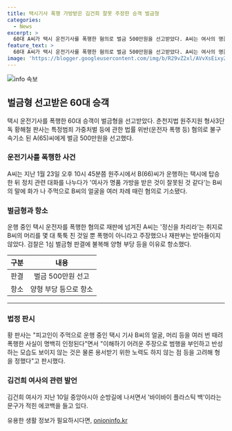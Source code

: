 ```yaml
---
title: 택시기사 폭행 가방받은 김건희 잘못 주장한 승객 벌금형
categories:
  - News
excerpt: >
  60대 A씨가 택시 운전기사를 폭행한 혐의로 벌금 500만원을 선고받았다. A씨는 여사의 명품가방 발언에 화를 내며 운전기사를 여러 차례 폭행한 것으로 밝혀졌다. 재판부는 A씨의 주장을 받아들이지 않고 폭행 사실이 명백하며 반성하는 모습도 보이지 않는다고 판시했다. 이에 검찰은 불복하여 항소했다. 사건은 김건희 여사의 명품가방 발언과 관련이 있다.
feature_text: >
  60대 A씨가 택시 운전기사를 폭행한 혐의로 벌금 500만원을 선고받았다. A씨는 여사의 명품가방 발언에 화를 내며 운전기사를 여러 차례 폭행한 것으로 밝혀졌다. 재판부는 A씨의 주장을 받아들이지 않고 폭행 사실이 명백하며 반성하는 모습도 보이지 않는다고 판시했다. 이에 검찰은 불복하여 항소했다. 사건은 김건희 여사의 명품가방 발언과 관련이 있다.
image: 'https://blogger.googleusercontent.com/img/b/R29vZ2xl/AVvXsEixyZcFfHzMRdzZMjFBmAUKJYCLCGyLL1o632UiGVXcaFdKo_bkvkuCioo0uUKlGfBVcT3P84aROyZIXSBEx3Aw5nCQ3pTgDom1WDC4m8eifvWiAmWEEVb4x6G_l8C0QH225ldMjyaFvpxGEBGNO37VmDTDMHGhJPq73UglMfDca1-0aw/s1600/blogspot.png'
---
```


<p><img src="https://blogger.googleusercontent.com/img/b/R29vZ2xl/AVvXsEixyZcFfHzMRdzZMjFBmAUKJYCLCGyLL1o632UiGVXcaFdKo_bkvkuCioo0uUKlGfBVcT3P84aROyZIXSBEx3Aw5nCQ3pTgDom1WDC4m8eifvWiAmWEEVb4x6G_l8C0QH225ldMjyaFvpxGEBGNO37VmDTDMHGhJPq73UglMfDca1-0aw/s1600/blogspot.png" alt="info 속보" /></p>

<h2 data-ke-size="size26">벌금형 선고받은 60대 승객</h2>

<p data-ke-size="size16">택시 운전기사를 폭행한 60대 승객이 벌금형을 선고받았다. 춘천지법 원주지원 형사3단독 황해철 판사는 특정범죄 가중처벌 등에 관한 법률 위반(운전자 폭행 등) 혐의로 불구속기소 된 A(65)씨에게 벌금 500만원을 선고했다.</p>

<h3><b>운전기사를 폭행한 사건</b></h3>

<p data-ke-size="size16">A씨는 지난 1월 23일 오후 10시 45분쯤 원주시에서 B(66)씨가 운행하는 택시에 탑승한 뒤 정치 관련 대화를 나누다가 '여사가 명품 가방을 받은 것이 잘못된 것 같다'는 B씨의 말에 화가 나 주먹으로 B씨의 얼굴을 여러 차례 때린 혐의로 기소됐다.</p>

<h3><b>벌금형과 항소</b></h3>

<p data-ke-size="size16">운행 중인 택시 운전자를 폭행한 혐의로 재판에 넘겨진 A씨는 '정신을 차리라'는 취지로 B씨의 머리를 몇 대 툭툭 친 것일 뿐 폭행이 아니라고 주장했으나 재판부는 받아들이지 않았다. 검찰은 1심 벌금형 판결에 불복해 양형 부당 등을 이유로 항소했다.</p>

<table>
<thead>
<tr>
<th style="text-align: center;">구분</th>
<th style="text-align: center;">내용</th>
</tr>
</thead>
<tbody>
<tr>
<td style="text-align: center;">판결</td>
<td style="text-align: center;">벌금 500만원 선고</td>
</tr>
<tr>
<td style="text-align: center;">항소</td>
<td style="text-align: center;">양형 부당 등으로 항소</td>
</tr>
</tbody>
</table>

<hr>

<h3><b>법정 판시</b></h3>

<p data-ke-size="size16">황 판사는 "피고인이 주먹으로 운행 중인 택시 기사 B씨의 얼굴, 머리 등을 여러 번 때려 폭행한 사실이 명백히 인정된다"면서 "이해하기 어려운 주장으로 범행을 부인하고 반성하는 모습도 보이지 않는 것은 물론 용서받기 위한 노력도 하지 않는 점 등을 고려해 형을 정했다"고 판시했다.</p>

<h3><b>김건희 여사의 관련 발언</b></h3>

<p data-ke-size="size16">김건희 여사가 지난 10일 중앙아시아 순방길에 나서면서 '바이바이 플라스틱 백'이라는 문구가 적힌 에코백을 들고 있다.</p>
유용한 생활 정보가 필요하시다면, <a href="https://onioninfo.kr" rel="dofollow">onioninfo.kr</a>


